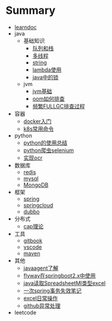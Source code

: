 # Summary

* [learndoc](README.md)
* java
    * 基础知识
        * [队列和栈](java/队列和栈.md)
        * [多线程](java/多线程相关记录.md)
        * [string](java/java中的string.md)
        * [lambda使用](java/lambda使用.md)
        * [java中的锁](java/java中的锁.md)
    * jvm
        * [jvm基础](java/jvm/jvm基础.md)
        * [oom如何排查](java/jvm/OutOfMemory如何排查.md)
        * [频繁FULLGC排查过程](java/jvm/一次频繁FullGC排查过程.md)
* 容器
    * [docker入门](container/docker入门级笔记.md)
    * [k8s常用命令](container/command.md)
* python
    * [python的使用总结](python/Python的使用分享.md)
    * [python爬虫selenium](python/使用selenium.md)
    * [实现ocr](python/利用python实现图片ocr.md)
* 数据库
    * [redis](database/redis.md)
    * [mysql]()
    * [MongoDB]()
* 框架
    * [spring](framework/spring介绍.md)
    * [springcloud]()
    * [dubbo](framework/dubbo_note.md)
* 分布式
    * [cap理论](分布式/cap理论.md)
* 工具
  * [gitbook](tools/gitbook记录.md)
  * [vscode](tools/vscode使用.md)
  * [maven](tools/maven使用.md)
* 其他
    * [javaagent了解](other/java%20agent探索.md)
    * [flyway在springboot2.x中使用](other/springboot2.x使用flyway.md)
    * [java读取SpreadsheetMl类型excel](other/如何通过java读取SpreadsheetML类型excel（xls文件）.md)
    * [一次spring事务失效笔记](other/事务笔记.md)
    * [excel日常操作](other/excel日常操作记录.md)
    * [github异常处理](other/github异常处理.md)
* leetcode